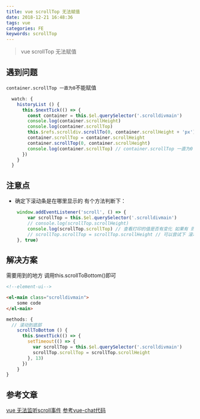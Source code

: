 ```yaml
---
title: vue scrollTop 无法赋值
date: 2018-12-21 16:48:36
tags: vue
categories: FE
keywords: scrollTop
---
```

> vue scrollTop 无法赋值

## 遇到问题

`container.scrollTop 一直为0`不能赋值

``` javascript
  watch: {
    historyList () {
      this.$nextTick(() => {
        const container = this.$el.querySelector('.scrolldivmain')
        console.log(container.scrollHeight)
        console.log(container.scrollTop)
        this.$refs.scrolldiv.scrollTo(0, container.scrollHeight + 'px')
        container.scrollTop = container.scrollHeight
        container.scrollTop(0, container.scrollHeight)
        console.log(container.scrollTop) // container.scrollTop 一直为0
      })
    }
  }
```
<!--  more  -->

## 注意点
 - 确定下滚动条是在哪里显示的
  有个方法判断下：
``` javascript
    window.addEventListener('scroll', () => {
        var scrollTop = this.$el.querySelector('.scrolldivmain')
        // console.log(scrollTop.scrollHeight)
        console.log(scrollTop.scrollTop) // 查看打印的值是否有变化 如果有 则说明滚滚动条在这个标签中
        // scrollTop.scrollTop = scrollTop.scrollHeight // 可以尝试下 滚动滚动条。一直在底部则可以设置成功
    }, true)
```

## 解决方案
需要用到的地方 调用this.scrollToBottom()即可
``` html
<!--element-ui-->

<el-main class="scrolldivmain">
    some code
</el-main>
```

``` javascript
methods: {
  // 滚动到底部
    scrollToBottom () {
      this.$nextTick(() => {
        setTimeout(() => {
          var scrollTop = this.$el.querySelector('.scrolldivmain')
          scrollTop.scrollTop = scrollTop.scrollHeight
        }, 13)
      })
    }
}
```

## 参考文章
[vue 无法监听scroll事件](https://segmentfault.com/q/1010000009119633)
[参考vue-chat代码](https://github.com/yiluxiangbei87110/vue-chat)
